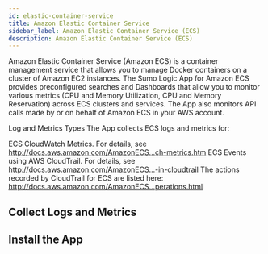 ```yaml
---
id: elastic-container-service
title: Amazon Elastic Container Service
sidebar_label: Amazon Elastic Container Service (ECS)
description: Amazon Elastic Container Service (ECS)
---
```


Amazon Elastic Container Service (Amazon ECS) is a container management service that allows you to manage Docker containers on a cluster of Amazon EC2 instances. The Sumo Logic App for Amazon ECS provides preconfigured searches and Dashboards that allow you to monitor various metrics (CPU and Memory Utilization, CPU and Memory Reservation) across ECS clusters and services. The App also monitors API calls made by or on behalf of Amazon ECS in your AWS account.

Log and Metrics Types
The App collects ECS logs and metrics for:

ECS CloudWatch Metrics. For details, see http://docs.aws.amazon.com/AmazonECS...ch-metrics.htm
ECS Events using AWS CloudTrail. For details, see http://docs.aws.amazon.com/AmazonECS...-in-cloudtrail
The actions recorded by CloudTrail for ECS are listed here: http://docs.aws.amazon.com/AmazonECS...perations.html

## Collect Logs and Metrics

## Install the App
